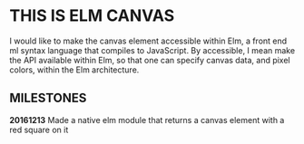 # THIS IS ELM CANVAS

I would like to make the canvas element accessible within Elm, a front end ml syntax language that compiles to JavaScript. By accessible, I mean make the API available within Elm, so that one can specify canvas data, and pixel colors, within the Elm architecture.

## MILESTONES
**20161213** Made a native elm module that returns a canvas element with a red square on it